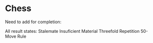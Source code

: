 # Chess


Need to add for completion:

All result states:
  Stalemate
  Insuficient Material
  Threefold Repetition
  50-Move Rule

